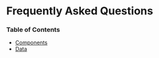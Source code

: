 # Frequently Asked Questions

### Table of Contents

- [Components](faq/components.md)
- [Data](faq/data.md)
